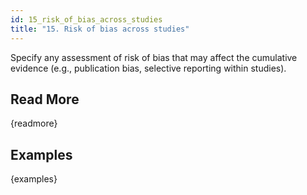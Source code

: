 ```yaml
---
id: 15_risk_of_bias_across_studies
title: "15. Risk of bias across studies"
---
```

Specify any assessment of risk of bias that may affect the cumulative evidence (e.g., publication bias, selective reporting within studies).

## Read More

{readmore}

## Examples

{examples}